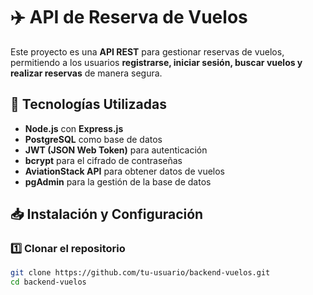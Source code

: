 # ✈️ API de Reserva de Vuelos

Este proyecto es una **API REST** para gestionar reservas de vuelos, permitiendo a los usuarios **registrarse, iniciar sesión, buscar vuelos y realizar reservas** de manera segura.

## 🚀 Tecnologías Utilizadas

- **Node.js** con **Express.js**
- **PostgreSQL** como base de datos
- **JWT (JSON Web Token)** para autenticación
- **bcrypt** para el cifrado de contraseñas
- **AviationStack API** para obtener datos de vuelos
- **pgAdmin** para la gestión de la base de datos

## 📥 Instalación y Configuración

### 1️⃣ **Clonar el repositorio**
```bash
git clone https://github.com/tu-usuario/backend-vuelos.git
cd backend-vuelos


